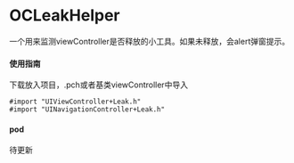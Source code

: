 # OCLeakHelper

一个用来监测viewController是否释放的小工具。如果未释放，会alert弹窗提示。


#### 使用指南

下载放入项目，.pch或者基类viewController中导入
```
#import "UIViewController+Leak.h"
#import "UINavigationController+Leak.h"
```

#### pod

待更新